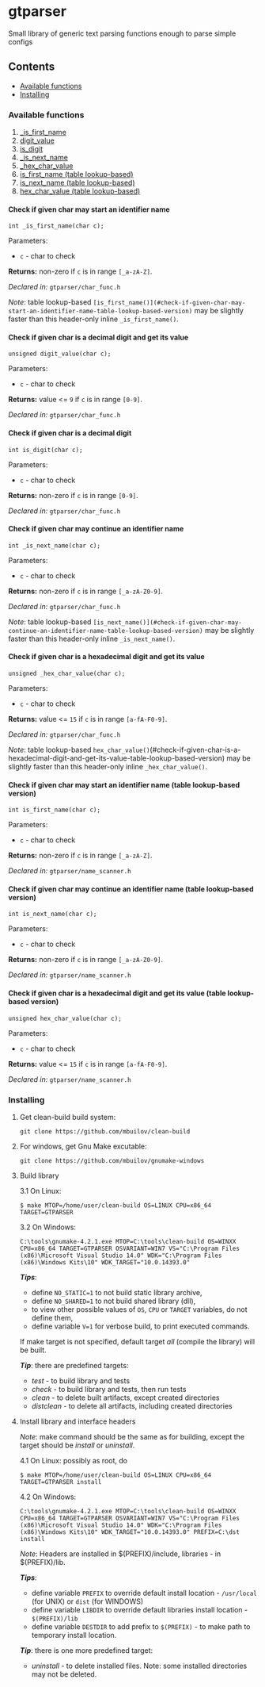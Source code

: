 # gtparser
Small library of generic text parsing functions enough to parse simple configs

## Contents

- [Available functions](#available-functions)
- [Installing](#installing)


### Available functions

1. [_is_first_name](#check-if-given-char-may-start-an-identifier-name)
2. [digit_value](#check-if-given-char-is-a-decimal-digit-and-get-its-value)
3. [is_digit](#check-if-given-char-is-a-decimal-digit)
4. [_is_next_name](#check-if-given-char-may-continue-an-identifier-name)
5. [_hex_char_value](#check-if-given-char-is-a-hexadecimal-digit-and-get-its-value)
1. [is_first_name (table lookup-based)](#check-if-given-char-may-start-an-identifier-name-table-lookup-based-version)
4. [is_next_name (table lookup-based)](#check-if-given-char-may-continue-an-identifier-name-table-lookup-based-version)
5. [hex_char_value (table lookup-based)](#check-if-given-char-is-a-hexadecimal-digit-and-get-its-value-table-lookup-based-version)


#### Check if given char may start an identifier name
```
int _is_first_name(char c);
```
Parameters:
- ```c```  - char to check

**Returns:** non-zero if ```c``` is in range ```[_a-zA-Z]```.

*Declared in:* ```gtparser/char_func.h```

_Note_: table lookup-based ```[is_first_name()](#check-if-given-char-may-start-an-identifier-name-table-lookup-based-version)``` may be slightly faster than this header-only inline ```_is_first_name()```.

#### Check if given char is a decimal digit and get its value
```
unsigned digit_value(char c);
```
Parameters:
- ```c```  - char to check

**Returns:** value <= ```9``` if ```c``` is in range ```[0-9]```.

*Declared in:* ```gtparser/char_func.h```

#### Check if given char is a decimal digit
```
int is_digit(char c);
```
Parameters:
- ```c```  - char to check

**Returns:** non-zero if ```c``` is in range ```[0-9]```.

*Declared in:* ```gtparser/char_func.h```

#### Check if given char may continue an identifier name
```
int _is_next_name(char c);
```
Parameters:
- ```c```  - char to check

**Returns:** non-zero if ```c``` is in range ```[_a-zA-Z0-9]```.

*Declared in:* ```gtparser/char_func.h```

_Note_: table lookup-based ```[is_next_name()](#check-if-given-char-may-continue-an-identifier-name-table-lookup-based-version)``` may be slightly faster than this header-only inline ```_is_next_name()```.

#### Check if given char is a hexadecimal digit and get its value
```
unsigned _hex_char_value(char c);
```
Parameters:
- ```c```  - char to check

**Returns:** value <= ```15``` if ```c``` is in range ```[a-fA-F0-9]```.

*Declared in:* ```gtparser/char_func.h```

_Note_: table lookup-based ```hex_char_value()```(#check-if-given-char-is-a-hexadecimal-digit-and-get-its-value-table-lookup-based-version) may be slightly faster than this header-only inline ```_hex_char_value()```.

#### Check if given char may start an identifier name (table lookup-based version)
```
int is_first_name(char c);
```
Parameters:
- ```c```  - char to check

**Returns:** non-zero if ```c``` is in range ```[_a-zA-Z]```.

*Declared in:* ```gtparser/name_scanner.h```

#### Check if given char may continue an identifier name (table lookup-based version)
```
int is_next_name(char c);
```
Parameters:
- ```c```  - char to check

**Returns:** non-zero if ```c``` is in range ```[_a-zA-Z0-9]```.

*Declared in:* ```gtparser/name_scanner.h```

#### Check if given char is a hexadecimal digit and get its value (table lookup-based version)
```
unsigned hex_char_value(char c);
```
Parameters:
- ```c```  - char to check

**Returns:** value <= ```15``` if ```c``` is in range ```[a-fA-F0-9]```.

*Declared in:* ```gtparser/name_scanner.h```


### Installing

1. Get clean-build build system:

    ```
    git clone https://github.com/mbuilov/clean-build
    ```
2. For windows, get Gnu Make excutable:

    ```
    git clone https://github.com/mbuilov/gnumake-windows
    ```
3. Build library

    3.1 On Linux:
    ```
    $ make MTOP=/home/user/clean-build OS=LINUX CPU=x86_64 TARGET=GTPARSER
    ```

    3.2 On Windows:
    ```
    C:\tools\gnumake-4.2.1.exe MTOP=C:\tools\clean-build OS=WINXX CPU=x86_64 TARGET=GTPARSER OSVARIANT=WIN7 VS="C:\Program Files (x86)\Microsoft Visual Studio 14.0" WDK="C:\Program Files (x86)\Windows Kits\10" WDK_TARGET="10.0.14393.0"
    ```

    _**Tips**_:
    - define ```NO_STATIC=1``` to not build static library archive,
    - define ```NO_SHARED=1``` to not build shared library (dll),
    - to view other possible values of ```OS```, ```CPU``` or ```TARGET``` variables, do not define them,
    - define variable ```V=1``` for verbose build, to print executed commands.

    If make target is not specified, default target _all_ (compile the library) will be built.

    _**Tip**_: there are predefined targets:
    * _test_      - to build library and tests
    * _check_     - to build library and tests, then run tests
    * _clean_     - to delete built artifacts, except created directories
    * _distclean_ - to delete all artifacts, including created directories

4. Install library and interface headers

    _Note_: make command should be the same as for building, except the target should be _install_ or _uninstall_.

    4.1 On Linux:
    possibly as root, do
    ```
    $ make MTOP=/home/user/clean-build OS=LINUX CPU=x86_64 TARGET=GTPARSER install
    ```

    4.2 On Windows:
    ```
    C:\tools\gnumake-4.2.1.exe MTOP=C:\tools\clean-build OS=WINXX CPU=x86_64 TARGET=GTPARSER OSVARIANT=WIN7 VS="C:\Program Files (x86)\Microsoft Visual Studio 14.0" WDK="C:\Program Files (x86)\Windows Kits\10" WDK_TARGET="10.0.14393.0" PREFIX=C:\dst install
    ```

    _Note_: Headers are installed in $(PREFIX)/include, libraries - in $(PREFIX)/lib.

    _**Tips**_:
    - define variable ```PREFIX``` to override default install location - ```/usr/local``` (for UNIX) or ```dist``` (for WINDOWS)
    - define variable ```LIBDIR``` to override default libraries install location - ```$(PREFIX)/lib```
    - define variable ```DESTDIR``` to add prefix to ```$(PREFIX)``` - to make path to temporary install location.

    _**Tip**_: there is one more predefined target:
    * _uninstall_ - to delete installed files. Note: some installed directories may not be deleted.

